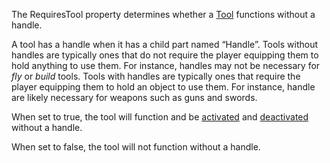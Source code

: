 The RequiresTool property determines whether a [Tool](https://developer.roblox.com/en-us/api-reference/class/Tool) functions without a handle.

A tool has a handle when it has a child part named “Handle”. Tools without handles are typically ones that do not require the player equipping them to hold anything to use them. For instance, handles may not be necessary for _fly_ or _build_ tools. Tools with handles are typically ones that require the player equipping them to hold an object to use them. For instance, handle are likely necessary for weapons such as guns and swords.

When set to true, the tool will function and be [activated](https://developer.roblox.com/en-us/api-reference/event/Tool/Activated) and [deactivated](https://developer.roblox.com/en-us/api-reference/event/Tool/Deactivated) without a handle.

When set to false, the tool will not function without a handle.